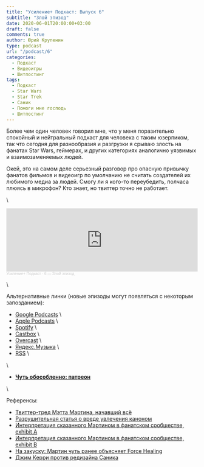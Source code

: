 ```yaml
---
title: "Усиление+ Подкаст: Выпуск 6"
subtitle: "Злой эпизод"
date: 2020-06-01T20:00:00+03:00
draft: false
comments: true
author: Юрий Крупенин
type: podcast
url: "/podcast/6"
categories:
  - Подкаст
  - Видеоигры
  - Шитпостинг
tags:
  - Подкаст
  - Star Wars
  - Star Trek
  - Саник
  - Помоги мне господь
  - Шитпостинг
---
```


Более чем один человек говорил мне, что у меня поразительно спокойный и нейтральный подкаст для человека с таким юзерпиком, так что сегодня для разнообразия и разгрузки я срываю злость на фанатах Star Wars, геймерах, и других категориях аналогично уязвимых и взаимозаменяемых людей.

Окей, это на самом деле серьезный разговор про опасную привычку фанатов фильмов и видеоигр по умолчанию не считать создателей их любимого медиа за людей. Смогу ли я кого-то переубедить, полчаса плюясь в микрофон? Кто знает, но твиттер точно не работает.

\

<iframe width="100%" height="166" scrolling="no" frameborder="no" allow="autoplay" src="https://w.soundcloud.com/player/?url=https%3A//api.soundcloud.com/tracks/832289404&color=%23ff5500&auto_play=false&hide_related=false&show_comments=true&show_user=true&show_reposts=false&show_teaser=true"></iframe><div style="font-size: 10px; color: #cccccc;line-break: anywhere;word-break: normal;overflow: hidden;white-space: nowrap;text-overflow: ellipsis; font-family: Interstate,Lucida Grande,Lucida Sans Unicode,Lucida Sans,Garuda,Verdana,Tahoma,sans-serif;font-weight: 100;"><a href="https://soundcloud.com/usilenie_plus" title="Усиление+ Подкаст" target="_blank" style="color: #cccccc; text-decoration: none;">Усиление+ Подкаст</a> · <a href="https://soundcloud.com/usilenie_plus/6-zloy-epizod" title="6 — Злой эпизод" target="_blank" style="color: #cccccc; text-decoration: none;">6 — Злой эпизод</a></div>

\

Альтернативные линки (новые эпизоды могут появляться с некоторым запозданием):

* [Google Podcasts](https://podcasts.google.com/?feed=aHR0cDovL2ZlZWRzLnNvdW5kY2xvdWQuY29tL3VzZXJzL3NvdW5kY2xvdWQ6dXNlcnM6MjM0MzMyOTQvc291bmRzLnJzcw) \
* [Apple Podcasts](https://podcasts.apple.com/ru/podcast/%D1%83%D1%81%D0%B8%D0%BB%D0%B5%D0%BD%D0%B8%D0%B5-%D0%BF%D0%BE%D0%B4%D0%BA%D0%B0%D1%81%D1%82/id1487512789) \
* [Spotify](https://open.spotify.com/show/4dQbxnwJjsz4z9UdCVJR6H) \
* [Castbox](https://castbox.fm/channel/%D0%A3%D1%81%D0%B8%D0%BB%D0%B5%D0%BD%D0%B8%D0%B5%2B-%D0%9F%D0%BE%D0%B4%D0%BA%D0%B0%D1%81%D1%82-id2462850) \
* [Overcast](https://overcast.fm/itunes1487512789) \
* [Яндекс.Музыка](https://music.yandex.ru/album/9244822) \
* [RSS](https://anchor.fm/s/1079e220/podcast/rss) \

\

* [<b>Чуть обособленно: патреон</b>](https://patreon.com/yurikrupenin)

\

Референсы:

* [Твиттер-тред Мэтта Мартина, начавший всё](https://twitter.com/missingwords/status/1258989106064789504)
* [Разрушительная статья о вреде увлечения каноном](https://io9.gizmodo.com/our-fascination-with-canon-is-killing-the-way-we-value-1842590915)
* [Интерпретация сказанного Мартином в фанатском сообществе, exhibit A](https://www.cbr.com/star-wars-story-head-tells-fans-canon-all-fake/)
* [Интерпретация сказанного Мартином в фанатском сообществе, exhibit B](https://boundingintocomics.com/2020/05/11/star-wars-story-group-writer-matt-martin-star-wars-canon-is-all-fake-anyway/)
* [На закуску: Мартин чуть ранее объясняет Force Healing](https://boundingintocomics.com/2020/01/10/star-wars-story-group-member-matt-martin-attempts-to-explain-force-healing/)
* [Джим Керри против редизайна Саника](https://www.hollywoodreporter.com/heat-vision/jim-carrey-responds-sonic-backlash-1228897)


